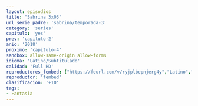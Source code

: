 ```yaml
---
layout: episodios
title: "Sabrina 3x03"
url_serie_padre: 'sabrina/temporada-3'
category: 'series'
capitulo: 'yes'
prev: 'capitulo-2'
anio: '2018'
proximo: 'capitulo-4'
sandbox: allow-same-origin allow-forms
idioma: 'Latino/Subtitulado'
calidad: 'Full HD'
reproductores_fembed: ["https://feurl.com/v/ryjplbepnjerg4y","Latino","https://mstream.space/pk9pfbdj3bt0","Latino","https://feurl.com/v/y3877ce7817xe16","Latino","https://player.premiumstream.live/player.php?id=NTk4&sub=https://sub.cuevana2.io/vtt-sub/sub7/El.mundo.oculto.de.sabrina.S03E03.vtt","Subtitulado"]
reproductor: 'fembed'
clasificacion: '+10'
tags:
- Fantasia
---
```












